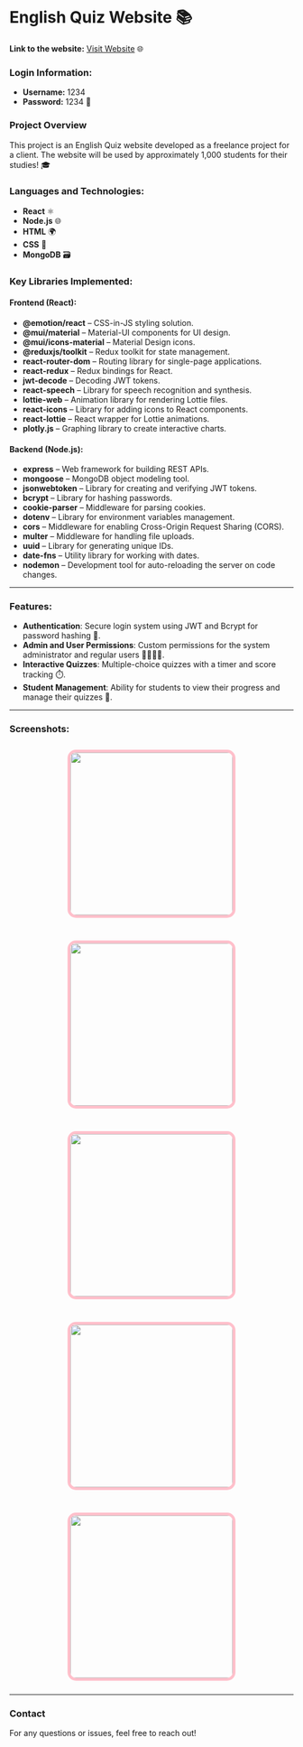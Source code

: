 # English Quiz Website 📚

**Link to the website:** [Visit Website](https://client-txgw.onrender.com) 🌐

### Login Information:
- **Username:** 1234
- **Password:** 1234 🔑

### Project Overview
This project is an English Quiz website developed as a freelance project for a client. The website will be used by approximately 1,000 students for their studies! 🎓

### Languages and Technologies:
- **React** ⚛️
- **Node.js** 🌐
- **HTML** 🌍
- **CSS** 🎨
- **MongoDB** 🗃️

### Key Libraries Implemented:
#### Frontend (React):
- **@emotion/react** – CSS-in-JS styling solution.
- **@mui/material** – Material-UI components for UI design.
- **@mui/icons-material** – Material Design icons.
- **@reduxjs/toolkit** – Redux toolkit for state management.
- **react-router-dom** – Routing library for single-page applications.
- **react-redux** – Redux bindings for React.
- **jwt-decode** – Decoding JWT tokens.
- **react-speech** – Library for speech recognition and synthesis.
- **lottie-web** – Animation library for rendering Lottie files.
- **react-icons** – Library for adding icons to React components.
- **react-lottie** – React wrapper for Lottie animations.
- **plotly.js** – Graphing library to create interactive charts.

#### Backend (Node.js):
- **express** – Web framework for building REST APIs.
- **mongoose** – MongoDB object modeling tool.
- **jsonwebtoken** – Library for creating and verifying JWT tokens.
- **bcrypt** – Library for hashing passwords.
- **cookie-parser** – Middleware for parsing cookies.
- **dotenv** – Library for environment variables management.
- **cors** – Middleware for enabling Cross-Origin Request Sharing (CORS).
- **multer** – Middleware for handling file uploads.
- **uuid** – Library for generating unique IDs.
- **date-fns** – Utility library for working with dates.
- **nodemon** – Development tool for auto-reloading the server on code changes.

---

### Features:
- **Authentication**: Secure login system using JWT and Bcrypt for password hashing 🔐.
- **Admin and User Permissions**: Custom permissions for the system administrator and regular users 👨‍💻👩‍💻.
- **Interactive Quizzes**: Multiple-choice quizzes with a timer and score tracking ⏱️.
- **Student Management**: Ability for students to view their progress and manage their quizzes 📝.

---
### Screenshots:
<div style="display: flex; justify-content: center; gap: 20px; flex-wrap: wrap;">
  <img src="https://github.com/user-attachments/assets/2105cdcb-75b2-42e5-bdae-d7803ae9e073" style="width: 30vw; height: 30vw; border: 5px solid pink; border-radius: 15px; margin: 10px;" />
  <img src="https://github.com/user-attachments/assets/31706afd-6cd4-4a64-9b2c-79bee02e452d" style="width: 30vw; height: 30vw; border: 5px solid pink; border-radius: 15px; margin: 10px;" />
  <img src="https://github.com/user-attachments/assets/7a68d6ba-3aba-4b99-b3c5-33ea595bf08c" style="width: 30vw; height: 30vw; border: 5px solid pink; border-radius: 15px; margin: 10px;" />
  <img src="https://github.com/user-attachments/assets/135f44ac-01c1-4546-9835-d3172ac1ef59" style="width: 30vw; height: 30vw; border: 5px solid pink; border-radius: 15px; margin: 10px;" />
  <img src="https://github.com/user-attachments/assets/cca045b9-aa80-45dd-983e-58061f9eb3e4" style="width: 30vw; height: 30vw; border: 5px solid pink; border-radius: 15px; margin: 10px;" />
</div>


---

### Contact
For any questions or issues, feel free to reach out!
